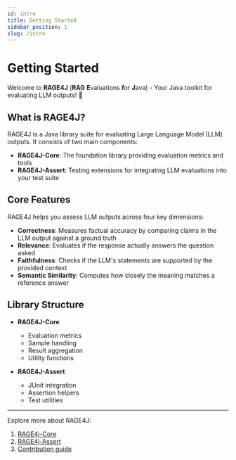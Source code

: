 ```yaml
---
id: intro
title: Getting Started
sidebar_position: 1
slug: /intro
---
```


# Getting Started

Welcome to **RAGE4J** (**RAG** **E**valuations **f**or **J**ava) - Your Java toolkit for evaluating LLM outputs! 🎉

## What is RAGE4J?

RAGE4J is a Java library suite for evaluating Large Language Model (LLM) outputs. It consists of two main components:

- **RAGE4J-Core**: The foundation library providing evaluation metrics and tools
- **RAGE4J-Assert**: Testing extensions for integrating LLM evaluations into your test suite

## Core Features

RAGE4J helps you assess LLM outputs across four key dimensions:

- **Correctness**: Measures factual accuracy by comparing claims in the LLM output against a ground truth
- **Relevance**: Evaluates if the response actually answers the question asked
- **Faithfulness**: Checks if the LLM's statements are supported by the provided context
- **Semantic Similarity**: Computes how closely the meaning matches a reference answer

## Library Structure

- **RAGE4J-Core**
    - Evaluation metrics
    - Sample handling
    - Result aggregation
    - Utility functions

- **RAGE4J-Assert**
    - JUnit integration
    - Assertion helpers
    - Test utilities

---

Explore more about RAGE4J:

1. [RAGE4j-Core](/docs/category/rage4j-core)
2. [RAGE4j-Assert](/docs/category/rage4j-assert)
3. [Contribution guide](/docs/contribution)
